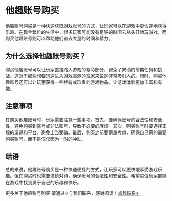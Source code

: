 # 他趣账号购买

他趣账号购买是一种快速获取游戏账号的方式，让玩家可以在游戏中更快速地获得乐趣。在现今繁忙的生活中，很多玩家可能没有足够的时间去从头开始玩游戏，而购买他趣账号则可以帮助他们省去大量的时间和精力。

## 为什么选择他趣账号购买？

购买他趣账号可以让玩家直接踏入游戏的精彩部分，避免了繁琐的前期任务和挑战。这对于那些想要迅速进入游戏高潮的玩家来说是非常吸引人的。同时，购买他趣账号还可以让玩家获得一些稀有或珍贵的游戏物品，让游戏体验更加丰富和有趣。

## 注意事项

在购买他趣账号时，玩家需要注意一些事项。首先，要确保账号的合法性和安全性，避免购买到盗号或非法账号，导致不必要的麻烦。其次，购买账号时要选择正规的渠道和平台，避免上当受骗。最后，购买之前要慎重考虑，确保自己真的需要购买账号，而不是仅仅因为一时的冲动。

## 结语

总的来说，他趣账号购买是一种快速便捷的方式，让玩家可以更快地享受游戏乐趣。但在购买时也需要谨慎对待，确保账号的合法性和安全性。希望每位玩家都能在游戏中找到属于自己的乐趣和快乐。

更多关于他趣账号购买 请通过✈与我们联系，感谢阅读！[点我联系✈](https://mail.G208.com)